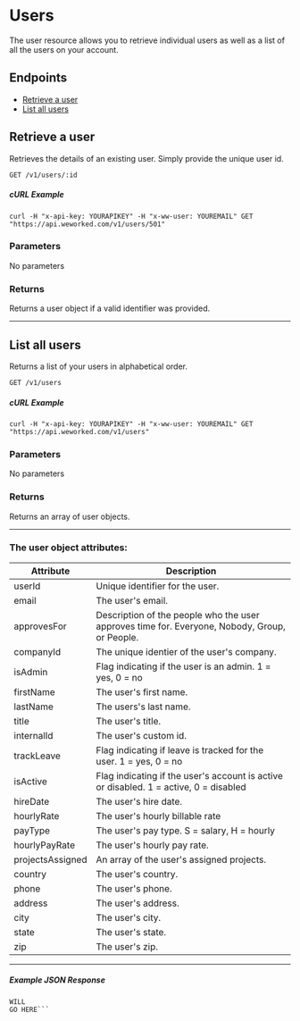 
# Users
The user resource allows you to retrieve individual users as well as a list of all the users on your account.

## Endpoints
* [Retrieve a user](#retrieve-a-user)
* [List all users](#list-all-users)

## Retrieve a user
Retrieves the details of an existing user. Simply provide the unique user id.

`GET /v1/users/:id`

##### cURL Example
`curl -H "x-api-key: YOURAPIKEY" -H "x-ww-user: YOUREMAIL" GET "https://api.weworked.com/v1/users/501"`

### Parameters
No parameters

### Returns
Returns a user object if a valid identifier was provided. 

-------------

## List all users
Returns a list of your users in alphabetical order.

`GET /v1/users`

##### cURL Example
`curl -H "x-api-key: YOURAPIKEY" -H "x-ww-user: YOUREMAIL" GET "https://api.weworked.com/v1/users"`

### Parameters
No parameters

### Returns
Returns an array of user objects.

-------------

### The user object attributes:

| Attribute  | Description   |
| ---------- | ------------- |
| userId   | Unique identifier for the user.  |
| email       | The user's email.  |
| approvesFor    | Description of the people who the user approves time for. Everyone, Nobody, Group, or People. |
| companyId       | The unique identier of the user's company.  |
| isAdmin      | Flag indicating if the user is an admin. 1 = yes, 0 = no  |
| firstName        | The user's first name.  |
| lastName    | The users's last name.  |
| title   | The user's title.  |
| internalId  | The user's custom id.  |
| trackLeave    | Flag indicating if leave is tracked for the user. 1 = yes, 0 = no |
| isActive    | Flag indicating if the user's account is active or disabled. 1 = active, 0 = disabled  |
| hireDate    | The user's hire date. |
| hourlyRate    | The user's hourly billable rate  |
| payType    | The user's pay type. S = salary, H = hourly  |
| hourlyPayRate    | The user's hourly pay rate. |
| projectsAssigned    | An array of the user's assigned projects. |
| country    | The user's country.  |
| phone    | The user's phone.  |
| address    | The user's address.  |
| city    | The user's city.  |
| state    | The user's state.  |
| zip    | The user's zip.  |

-------------

##### Example JSON Response
```SAMPLE RESPONSE
WILL
GO HERE```


